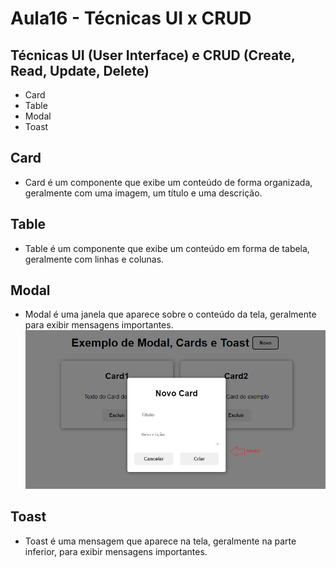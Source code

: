 # Aula16 - Técnicas UI x CRUD
## Técnicas UI (User Interface) e CRUD (Create, Read, Update, Delete)

- Card
- <TR> Table
- Modal
- Toast

## Card
- Card é um componente que exibe um conteúdo de forma organizada, geralmente com uma imagem, um título e uma descrição.

## <TR> Table
- Table é um componente que exibe um conteúdo em forma de tabela, geralmente com linhas e colunas.

## Modal
- Modal é uma janela que aparece sobre o conteúdo da tela, geralmente para exibir mensagens importantes.
![Exemplo de Modal](./modal.png)

## Toast
- Toast é uma mensagem que aparece na tela, geralmente na parte inferior, para exibir mensagens importantes.
